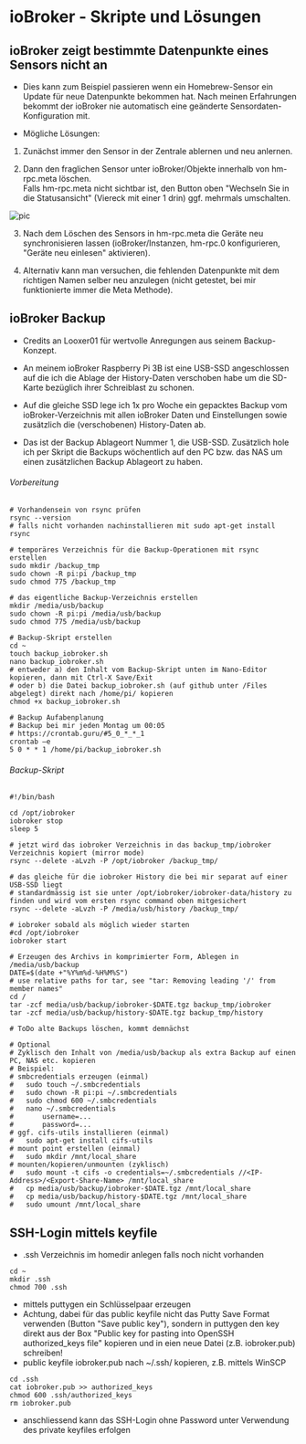 
# ioBroker - Skripte und Lösungen


## ioBroker zeigt bestimmte Datenpunkte eines Sensors nicht an

- Dies kann zum Beispiel passieren wenn ein Homebrew-Sensor ein Update für neue Datenpunkte bekommen hat. Nach meinen Erfahrungen bekommt der ioBroker nie automatisch eine geänderte Sensordaten-Konfiguration mit.

- Mögliche Lösungen:

1. Zunächst immer den Sensor in der Zentrale ablernen und neu anlernen.

2. Dann den fraglichen Sensor unter ioBroker/Objekte innerhalb von hm-rpc.meta löschen.<br>
Falls hm-rpc.meta nicht sichtbar ist, den Button oben "Wechseln Sie in die Statusansicht" (Viereck mit einer 1 drin) ggf. mehrmals umschalten.

![pic](Images/ioBroker1.png)

3. Nach dem Löschen des Sensors in hm-rpc.meta die Geräte neu synchronisieren lassen (ioBroker/Instanzen, hm-rpc.0 konfigurieren, "Geräte neu einlesen" aktivieren).

4. Alternativ kann man versuchen, die fehlenden Datenpunkte mit dem richtigen Namen selber neu anzulegen (nicht getestet, bei mir funktionierte immer die Meta Methode).


## ioBroker Backup

- Credits an Looxer01 für wertvolle Anregungen aus seinem Backup-Konzept.

- An meinem ioBroker Raspberry Pi 3B ist eine USB-SSD angeschlossen auf die ich die Ablage der History-Daten verschoben habe um die SD-Karte bezüglich ihrer Schreiblast zu schonen.

- Auf die gleiche SSD lege ich 1x pro Woche ein gepacktes Backup vom ioBroker-Verzeichnis mit allen ioBroker Daten und Einstellungen sowie zusätzlich die (verschobenen) History-Daten ab.

- Das ist der Backup Ablageort Nummer 1, die USB-SSD. Zusätzlich hole ich per Skript die Backups wöchentlich auf den PC bzw. das NAS um einen zusätzlichen Backup Ablageort zu haben.

###### Vorbereitung

```
# Vorhandensein von rsync prüfen
rsync --version
# falls nicht vorhanden nachinstallieren mit sudo apt-get install rsync

# temporäres Verzeichnis für die Backup-Operationen mit rsync erstellen
sudo mkdir /backup_tmp
sudo chown -R pi:pi /backup_tmp
sudo chmod 775 /backup_tmp

# das eigentliche Backup-Verzeichnis erstellen
mkdir /media/usb/backup
sudo chown -R pi:pi /media/usb/backup
sudo chmod 775 /media/usb/backup

# Backup-Skript erstellen
cd ~
touch backup_iobroker.sh
nano backup_iobroker.sh
# entweder a) den Inhalt vom Backup-Skript unten im Nano-Editor kopieren, dann mit Ctrl-X Save/Exit
# oder b) die Datei backup_iobroker.sh (auf github unter /Files abgelegt) direkt nach /home/pi/ kopieren
chmod +x backup_iobroker.sh

# Backup Aufabenplanung
# Backup bei mir jeden Montag um 00:05
# https://crontab.guru/#5_0_*_*_1
crontab –e
5 0 * * 1 /home/pi/backup_iobroker.sh
```

###### Backup-Skript

```
#!/bin/bash

cd /opt/iobroker
iobroker stop
sleep 5

# jetzt wird das iobroker Verzeichnis in das backup_tmp/iobroker Verzeichnis kopiert (mirror mode)
rsync --delete -aLvzh -P /opt/iobroker /backup_tmp/

# das gleiche für die iobroker History die bei mir separat auf einer USB-SSD liegt
# standardmässig ist sie unter /opt/iobroker/iobroker-data/history zu finden und wird vom ersten rsync command oben mitgesichert
rsync --delete -aLvzh -P /media/usb/history /backup_tmp/

# iobroker sobald als möglich wieder starten
#cd /opt/iobroker
iobroker start

# Erzeugen des Archivs in komprimierter Form, Ablegen in /media/usb/backup
DATE=$(date +"%Y%m%d-%H%M%S")
# use relative paths for tar, see "tar: Removing leading '/' from member names"
cd /
tar -zcf media/usb/backup/iobroker-$DATE.tgz backup_tmp/iobroker
tar -zcf media/usb/backup/history-$DATE.tgz backup_tmp/history

# ToDo alte Backups löschen, kommt demnächst

# Optional
# Zyklisch den Inhalt von /media/usb/backup als extra Backup auf einen PC, NAS etc. kopieren
# Beispiel:
# smbcredentials erzeugen (einmal)
#   sudo touch ~/.smbcredentials
#   sudo chown -R pi:pi ~/.smbcredentials
#   sudo chmod 600 ~/.smbcredentials
#   nano ~/.smbcredentials
#       username=...
#       password=...
# ggf. cifs-utils installieren (einmal)
#   sudo apt-get install cifs-utils
# mount point erstellen (einmal)
#   sudo mkdir /mnt/local_share
# mounten/kopieren/unmounten (zyklisch)
#   sudo mount -t cifs -o credentials=~/.smbcredentials //<IP-Address>/<Export-Share-Name> /mnt/local_share
#   cp media/usb/backup/iobroker-$DATE.tgz /mnt/local_share
#   cp media/usb/backup/history-$DATE.tgz /mnt/local_share
#   sudo umount /mnt/local_share
```


## SSH-Login mittels keyfile

- .ssh Verzeichnis im homedir anlegen falls noch nicht vorhanden
```
cd ~
mkdir .ssh
chmod 700 .ssh
```
- mittels puttygen ein Schlüsselpaar erzeugen
- Achtung, dabei für das public keyfile nicht das Putty Save Format verwenden (Button "Save public key"), sondern in puttygen den key direkt aus der Box "Public key for pasting into OpenSSH authorized_keys file" kopieren und in eien neue Datei (z.B. iobroker.pub) schreiben!
- public keyfile iobroker.pub nach ~/.ssh/ kopieren, z.B. mittels WinSCP
```
cd .ssh
cat iobroker.pub >> authorized_keys
chmod 600 .ssh/authorized_keys
rm iobroker.pub
```
- anschliessend kann das SSH-Login ohne Password unter Verwendung des private keyfiles erfolgen

